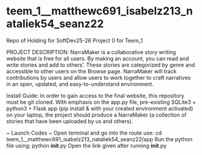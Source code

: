 # teem_1__matthewc691_isabelz213_nataliek54_seanz22
Repo of Holding for SoftDev25-26 Project 0 for Teem_1

PROJECT DESCRIPTION:
NarraMaker is a collaborative story writing website that is free for all users. By making an account, you can read and write stories and add to others’. These stories are categorized by genre and accessible to other users on the Browse page. NarraMaker will track contributions by users and allow users to work together to craft narratives in an open, updated, and easy-to-understand environment.

Install Guide: 
In order to gain access to the final website, this repository must be git cloned. With emphasis on the app.py file, pre-existing SQLite3 + python3 + Flask app (pip install & with your created environment activated) on your laptop, the project should produce a NarraMaker (a collection of stories that have been uploaded by us and others). 

~ Launch Codes ~
Open terminal and go into the route use:
	 cd teem_1__matthewc691_isabelz213_nataliek54_seanz22/app
Run the python file using:
python __init__.py
Open the link given after running __init__.py


